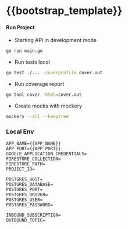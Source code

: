 # {{bootstrap_template}}

#### Run Project

- Starting API in development mode

```sh
go run main.go
```

- Run tests local

```sh
go test ./... -coverprofile cover.out
```

- Run coverage report

```sh
go tool cover -html=cover.out
```

- Create mocks with mockery

```sh
mockery --all --keeptree 

```

### Local Env

````
APP_NAME={{APP_NAME}}
APP_PORT={{APP_PORT}}
GOOGLE_APPLICATION_CREDENTIALS=
FIRESTORE_COLLECTION=
FIRESTORE_PATH=
PROJECT_ID=

POSTGRES_HOST=
POSTGRES_DATABASE=
POSTGRES_PORT=
POSTGRES_DRIVER=
POSTGRES_USER=
POSTGRES_PASSWORD=

INBOUND_SUBSCRIPTION=
OUTBOUND_TOPIC=



````


